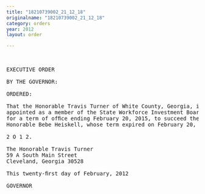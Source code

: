 ```yaml
---
title: "18210739002_21_12_18"
originalname: "18210739002_21_12_18"
category: orders
year: 2012
layout: order

---
```

<pre>
 

EXECUTIVE ORDER

BY THE GOVERNOR:

ORDERED:

That the Honorable Travis Turner of White County, Georgia, is
appointed as a member of the State Workforce Investment Board,
for a term of ofﬁce ending February 20, 2015, to succeed the
Honorable Bebe Heiskell, whose term expired on February 20,

2 O 1 2.

The Honorable Travis Turner
59 A South Main Street
Cleveland, Georgia 30528

This twenty-ﬁrst day of February, 2012

GOVERNOR

 
 

</pre>

